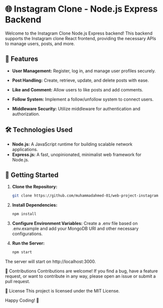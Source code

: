 # 🌐 Instagram Clone - Node.js Express Backend

Welcome to the Instagram Clone Node.js Express backend! This backend supports the Instagram clone React frontend, providing the necessary APIs to manage users, posts, and more.

## 🚀 Features

- **User Management:**
  Register, log in, and manage user profiles securely.

- **Post Handling:**
  Create, retrieve, update, and delete posts with ease.

- **Like and Comment:**
  Allow users to like posts and add comments.

- **Follow System:**
  Implement a follow/unfollow system to connect users.

- **Middleware Security:**
  Utilize middleware for authentication and authorization.

## 🛠️ Technologies Used

- **Node.js:** A JavaScript runtime for building scalable network applications.
- **Express.js:** A fast, unopinionated, minimalist web framework for Node.js.

## 🚦 Getting Started

1. **Clone the Repository:**
   ```bash
   git clone https://github.com/muhammadahmed-01/web-project-instagram-clone-backend.git

2. **Install Dependencies:**
    ```bash
    npm install
    
3. **Configure Environment Variables:**
    Create a .env file based on .env.example and add your MongoDB URI and other necessary configurations.

4. **Run the Server:**
    ```bash
    npm start
The server will start on http://localhost:3000.

🤝 Contributions
Contributions are welcome! If you find a bug, have a feature request, or want to contribute in any way, please open an issue or submit a pull request.

📄 License
This project is licensed under the MIT License.

Happy Coding! 🚀
